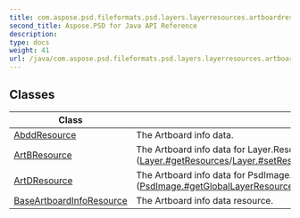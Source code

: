 ```yaml
---
title: com.aspose.psd.fileformats.psd.layers.layerresources.artboardresources
second_title: Aspose.PSD for Java API Reference
description: 
type: docs
weight: 41
url: /java/com.aspose.psd.fileformats.psd.layers.layerresources.artboardresources/
---
```



## Classes

| Class | Description |
| --- | --- |
| [AbddResource](../com.aspose.psd.fileformats.psd.layers.layerresources.artboardresources/abddresource) | The Artboard info data. |
| [ArtBResource](../com.aspose.psd.fileformats.psd.layers.layerresources.artboardresources/artbresource) | The Artboard info data for  Layer.Resources ([Layer.\#getResources](../com.aspose.psd.fileformats.psd.layers/layer\#getResources)/[Layer.\#setResources(LayerResource[])](../com.aspose.psd.fileformats.psd.layers/layer\#setResources-LayerResource---)). |
| [ArtDResource](../com.aspose.psd.fileformats.psd.layers.layerresources.artboardresources/artdresource) | The Artboard info data for  PsdImage.GlobalLayerResources ([PsdImage.\#getGlobalLayerResources](../com.aspose.psd.fileformats.psd/psdimage\#getGlobalLayerResources)/[PsdImage.\#setGlobalLayerResources(LayerResource[])](../com.aspose.psd.fileformats.psd/psdimage\#setGlobalLayerResources-LayerResource---)). |
| [BaseArtboardInfoResource](../com.aspose.psd.fileformats.psd.layers.layerresources.artboardresources/baseartboardinforesource) | The Artboard info data resource. |
